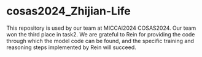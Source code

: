 # cosas2024_Zhijian-Life
This repository is used by our team at MICCAI2024 COSAS2024. Our team won the third place in task2. We are grateful to Rein for providing the code through which the model code can be found, and the specific training and reasoning steps implemented by Rein will succeed.
